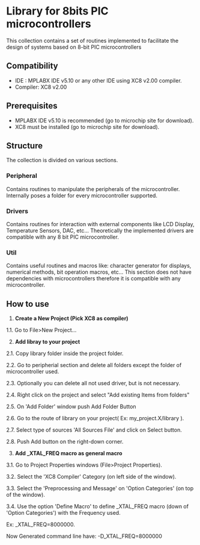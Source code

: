 # Library for 8bits PIC microcontrollers 

 This collection contains a set of routines implemented to facilitate the design of systems based on 8-bit PIC microcontrollers


## Compatibility 
* IDE     : MPLABX IDE v5.10 or any other IDE using XC8 v2.00 compiler.
* Compiler: XC8 v2.00

## Prerequisites
* MPLABX IDE v5.10 is recommended (go to microchip site for download).
* XC8 must be installed (go to microchip site for download).

## Structure
 The collection is divided on various sections.

### Peripheral 
 Contains routines to manipulate the peripherals of the microcontroller. 
 Internally poses a folder for every microcontroller supported.

### Drivers 
 Contains routines for interaction with external components like LCD Display,
 Temperature Sensors, DAC, etc...
 Theoretically the implemented drivers are compatible with any 8 bit PIC microcontroller.

### Util
 Contains useful routines and macros like: character generator for displays, numerical methods, bit operation macros, etc...
 This section does not have dependencies with microcontrollers therefore it is compatible with any microcontroller.
  
## How to use
   1. **Create a New Project (Pick XC8 as compiler)**
   
   1.1. Go to File>New Project...
   
   2. **Add libray to your project**
   
   2.1. Copy library folder inside the project folder.
   
   2.2. Go to peripherial section and delete all folders except the folder of microcontroller used.
   
   2.3. Optionally you can delete all not used driver, but is not necessary.
   
   2.4. Right click on the project and select "Add existing Items from folders" 
   
   2.5. On 'Add Folder' window push Add Folder Button
   
   2.6. Go to the route of library on your project( Ex: my_project.X/library ).
   
   2.7. Select type of sources 'All Sources File' and click on Select button.
   
   2.8. Push Add button on the right-down corner.
   
   3. **Add _XTAL_FREQ macro as general macro**
   
   3.1. Go to Project Properties windows (File>Project Properties).
   
   3.2. Select the 'XC8 Compiler' Category (on left side of the window).
   
   3.3. Select the 'Preprocessing and Message' on 'Option Categories' (on top of the window).
   
   3.4. Use the option 'Define Macro' to define _XTAL_FREQ macro (down of 'Option Categories') with the Frequency used.
   
   Ex: _XTAL_FREQ=8000000.
   
   Now Generated command line have: -D_XTAL_FREQ=8000000 




